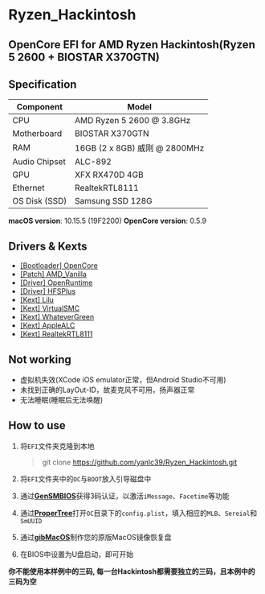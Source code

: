 # Ryzen_Hackintosh
## OpenCore EFI for AMD Ryzen Hackintosh(Ryzen 5 2600 + BIOSTAR X370GTN)

## Specification
| **Component** | **Model** |
| ------------- | --------- |
| CPU | AMD Ryzen 5 2600 @ 3.8GHz |
| Motherboard | BIOSTAR X370GTN |
| RAM | 16GB (2 x 8GB) 威刚 @ 2800MHz |
| Audio Chipset | ALC-892 |
| GPU | XFX RX470D 4GB |
| Ethernet | RealtekRTL8111 |
| OS Disk (SSD) | Samsung SSD 128G |

**macOS version**: 10.15.5 (19F2200) 
**OpenCore version**: 0.5.9  

## Drivers & Kexts
 - [[Bootloader] OpenCore](https://github.com/acidanthera/OpenCorePkg)
 - [[Patch] AMD_Vanilla](https://github.com/AMD-OSX/AMD_Vanilla)
 - [[Driver] OpenRuntime](https://github.com/acidanthera/OpenCorePkg)
 - [[Driver] HFSPlus](https://github.com/acidanthera/OcBinaryData/blob/master/Drivers/HfsPlus.efi)
 - [[Kext] Lilu](https://github.com/acidanthera/Lilu)
 - [[Kext] VirtualSMC](https://github.com/acidanthera/VirtualSMC)
 - [[Kext] WhateverGreen](https://github.com/acidanthera/WhateverGreen)
 - [[Kext] AppleALC](https://github.com/acidanthera/AppleALC)
 - [[Kext] RealtekRTL8111](https://bitbucket.org/RehabMan/os-x-realtek-network/downloads/)

## Not working
 - 虚拟机失效(XCode iOS emulator正常，但Android Studio不可用)
 - 未找到正确的LayOut-ID，故麦克风不可用，扬声器正常
 - 无法睡眠(睡眠后无法唤醒)

## How to use
  1. 将`EFI`文件夹克隆到本地

     > ​	git clone https://github.com/yanlc39/Ryzen_Hackintosh.git

  2. 将`EFI`文件夹中的`OC`与`BOOT`放入引导磁盘中

  3. 通过[**GenSMBIOS**](https://github.com/corpnewt/GenSMBIOS)获得3码认证，以激活`iMessage`、`Facetime`等功能

  4. 通过[**ProperTree**](https://github.com/corpnewt/ProperTree)打开`OC`目录下的`config.plist`，填入相应的`MLB`、`Sereial`和`SmUUID`

  5. 通过[**gibMacOS**](https://github.com/corpnewt/gibMacOS/)制作您的原版MacOS镜像恢复盘

  6. 在BIOS中设置为U盘启动，即可开始 

**你不能使用本样例中的三码, 每一台Hackintosh都需要独立的三码，且本例中的三码为空**